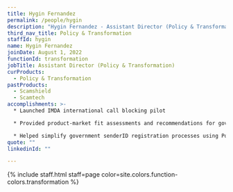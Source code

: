 ```yaml
---
title: Hygin Fernandez
permalink: /people/hygin
description: "Hygin Fernandez - Assistant Director (Policy & Transformation)"
third_nav_title: Policy & Transformation
staffId: hygin
name: Hygin Fernandez
joinDate: August 1, 2022
functionId: transformation
jobTitle: Assistant Director (Policy & Transformation)
curProducts:
  - Policy & Transformation
pastProducts:
  - Scamshield
  - Scamtech
accomplishments: >-
  * Launched IMDA international call blocking pilot

  * Provided product-market fit assessments and recommendations for government tech projects, leading to >S$1M savings

  * Helped simplify government senderID registration processes using Postman.gov.sg
quote: ""
linkedinId: ""

---
```


{% include staff.html staff=page color=site.colors.function-colors.transformation %}
